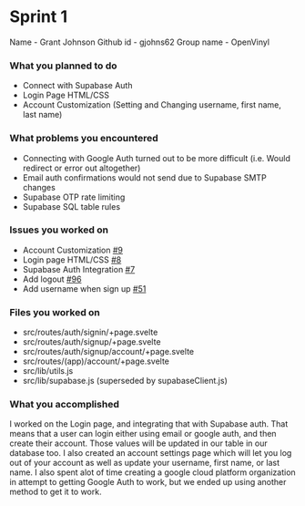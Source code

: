 # Sprint 1

Name - Grant Johnson
Github id - gjohns62
Group name - OpenVinyl

### What you planned to do

- Connect with Supabase Auth
- Login Page HTML/CSS
- Account Customization (Setting and Changing username, first name, last name)

### What problems you encountered

- Connecting with Google Auth turned out to be more difficult (i.e. Would redirect or error out altogether)
- Email auth confirmations would not send due to Supabase SMTP changes
- Supabase OTP rate limiting
- Supabase SQL table rules

### Issues you worked on

- Account Customization [#9](https://github.com/utk-cs340-fall24/OpenVinyl/issues/9)
- Login page HTML/CSS [#8](https://github.com/utk-cs340-fall24/OpenVinyl/issues/8)
- Supabase Auth Integration [#7](https://github.com/utk-cs340-fall24/OpenVinyl/issues/7)
- Add logout [#96](https://github.com/utk-cs340-fall24/OpenVinyl/issues/96)
- Add username when sign up [#51](https://github.com/utk-cs340-fall24/OpenVinyl/issues/51)

### Files you worked on

- src/routes/auth/signin/+page.svelte
- src/routes/auth/signup/+page.svelte
- src/routes/auth/signup/account/+page.svelte
- src/routes/(app)/account/+page.svelte
- src/lib/utils.js
- src/lib/supabase.js (superseded by supabaseClient.js)

### What you accomplished

I worked on the Login page, and integrating that with Supabase auth. That means that a user can login either using email or google auth, and then create their account. Those values will be updated in our table in our database too. I also created an account settings page which will let you log out of your account as well as update your username, first name, or last name. I also spent alot of time creating a google cloud platform organization in attempt to getting Google Auth to work, but we ended up using another method to get it to work.